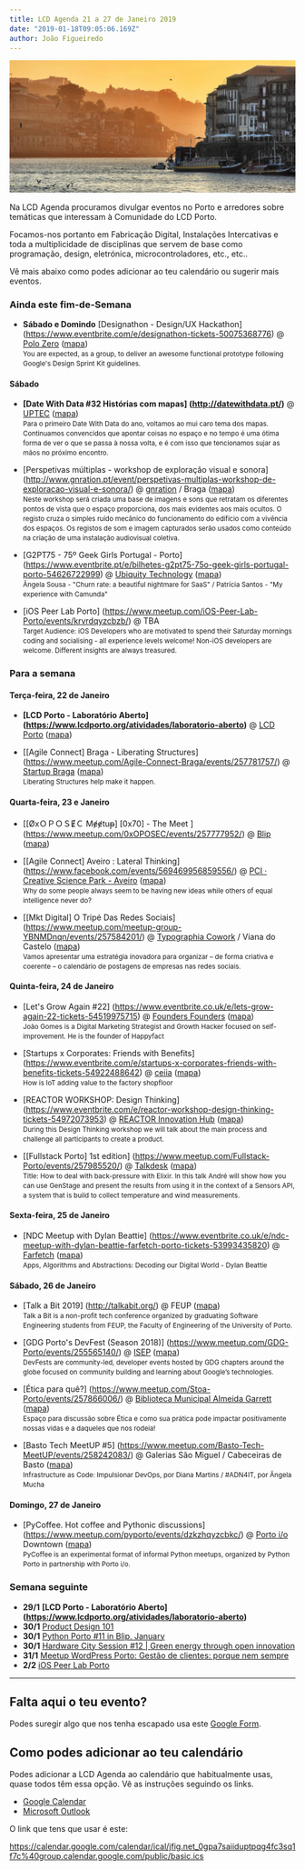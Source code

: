 ```yaml
---
title: LCD Agenda 21 a 27 de Janeiro 2019
date: "2019-01-18T09:05:06.169Z"
author: João Figueiredo
---
```


<img src="chastagner-thierry-1250914-unsplash.jpg" /><br />


Na LCD Agenda procuramos divulgar eventos no Porto e arredores sobre temáticas que interessam à Comunidade do LCD Porto.

Focamos-nos portanto em Fabricação Digital, Instalações Intercativas e toda a multiplicidade de disciplinas que servem de base como programação, design, eletrónica, microcontroladores, etc., etc..

Vê mais abaixo como podes adicionar ao teu calendário ou sugerir mais eventos.

### Ainda este fim-de-Semana

* **Sábado e Domindo** [Designathon - Design/UX Hackathon]
(https://www.eventbrite.com/e/designathon-tickets-50075368776)
@ [Polo Zero](http://polozero.fap.pt/)
([mapa](https://maps.google.com/?cid=6452894895241246126))
<br /><small>
You are expected, as a group, to deliver an awesome functional prototype following Google's Design Sprint Kit guidelines.
</small>

#### Sábado

* **[Date With Data #32 Histórias com mapas]
(http://datewithdata.pt/)**
@ [UPTEC](http://www.uptec.up.pt/)
([mapa](https://goo.gl/maps/r4diU9UZgzT2))
<br /><small>
Para o primeiro Date With Data do ano, voltamos ao mui caro tema dos mapas.  Continuamos convencidos que apontar coisas no espaço e no tempo é uma ótima forma de ver o que se passa à nossa volta, e é com isso que tencionamos sujar as mãos no próximo encontro.
</small>

* [Perspetivas múltiplas - workshop de exploração visual e sonora]
(http://www.gnration.pt/event/perspetivas-multiplas-workshop-de-exploracao-visual-e-sonora/)
@ [gnration](http://www.gnration.pt/) / Braga
([mapa](https://goo.gl/maps/FoRAom2wzhF2))
<br /><small>
Neste workshop será criada uma base de imagens e sons que retratam os diferentes pontos de vista que o espaço proporciona, dos mais evidentes aos mais ocultos. O registo cruza o simples ruído mecânico do funcionamento do edifício com a vivência dos espaços. Os registos de som e imagem capturados serão usados como conteúdo na criação de uma instalação audiovisual coletiva.
</small>

* [G2PT75 - 75º Geek Girls Portugal - Porto]
(https://www.eventbrite.pt/e/bilhetes-g2pt75-75o-geek-girls-portugal-porto-54626722999)
@ [Ubiquity Technology](https://ubiquity.pt/)
([mapa](https://goo.gl/maps/XGzPST1iq6B2))
<br /><small>
Ângela Sousa - "Churn rate: a beautiful nightmare for SaaS" / Patrícia Santos - "My experience with Camunda"
</small>

* [iOS Peer Lab Porto]
(https://www.meetup.com/iOS-Peer-Lab-Porto/events/krvrdqyzcbzb/)
@ TBA
<br /><small>
Target Audience: iOS Developers who are motivated to spend their Saturday mornings coding and socialising - all experience levels welcome! Non-iOS developers are welcome. Different insights are always treasured.
</small>


### Para a semana

#### Terça-feira, 22 de Janeiro

* **[LCD Porto - Laboratório Aberto]
(https://www.lcdporto.org/atividades/laboratorio-aberto)**
@ [LCD Porto](https://lcdporto.org/)
([mapa](https://goo.gl/maps/A65zj4ZXTrp))

* [[Agile Connect] Braga - Liberating Structures]
(https://www.meetup.com/Agile-Connect-Braga/events/257781757/)
@ [Startup Braga](https://www.startupbraga.com/)
([mapa](https://goo.gl/maps/WsVGkvgM4Hy))
<br /><small>
Liberating Structures help make it happen.
</small>


#### Quarta-feira, 23 e Janeiro

* [[ØxＯＰＯＳɆＣ Mɇɇtuᵽ] [0x70] - The Meet ]
(https://www.meetup.com/0xOPOSEC/events/257777952/)
@ [Blip](https://www.blip.pt/)
([mapa](https://maps.google.com/?cid=12241631696413520772))

* [[Agile Connect] Aveiro : Lateral Thinking]
(https://www.facebook.com/events/569469956859556/)
@ [PCI · Creative Science Park - Aveiro](http://www.pci.pt/)
([mapa](https://goo.gl/maps/ooscoSU86BK2))
<br /><small>
Why do some people always seem to be having new ideas while others of equal intelligence never do?
</small>

* [[Mkt Digital] O Tripé Das Redes Sociais]
(https://www.meetup.com/meetup-group-YBNMDnqn/events/257584201/)
@ [Typographia Cowork](https://www.typographia-cowork.com/) / Viana do Castelo
([mapa](https://goo.gl/maps/dQwwAaCf6mD2))
<br /><small>
Vamos apresentar uma estratégia inovadora para organizar – de forma criativa e coerente – o calendário de postagens de empresas nas redes sociais.
</small>

#### Quinta-feira, 24 de Janeiro

* [Let's Grow Again #22]
(https://www.eventbrite.co.uk/e/lets-grow-again-22-tickets-54519975715)
@ [Founders Founders](http://www.founders-founders.com/)
([mapa](https://maps.google.com/?cid=3857852217621409279))
<br /><small>
João Gomes is a Digital Marketing Strategist and Growth Hacker focused on self-improvement. He is the founder of Happyfact
</small>

* [Startups x Corporates: Friends with Benefits]
(https://www.eventbrite.com/e/startups-x-corporates-friends-with-benefits-tickets-54922488642)
@ [ceiia](https://www.ceiia.com/)
([mapa](https://goo.gl/maps/1hmPYE1ACwy))
<br /><small>
How is IoT adding value to the factory shopfloor
</small>

* [REACTOR WORKSHOP: Design Thinking]
(https://www.eventbrite.com/e/reactor-workshop-design-thinking-tickets-54972073953)
@ [REACTOR Innovation Hub](https://reactorhub.io/)
([mapa](https://goo.gl/maps/jHDyounA2Ds))
<br /><small>
During this Design Thinking workshop we will talk about the main process and challenge all participants to create a product.
</small>

* [[Fullstack Porto] 1st edition]
(https://www.meetup.com/Fullstack-Porto/events/257985520/)
@ [Talkdesk](https://www.talkdesk.com/)
([mapa](https://goo.gl/maps/7evdpYhQWS52))
<br /><small>
Title: How to deal with back-pressure with Elixir.  In this talk André will show how you can use GenStage and present the results from using it in the context of a Sensors API, a system that is build to collect temperature and wind measurements.
</small>


#### Sexta-feira, 25 de Janeiro

* [NDC Meetup with Dylan Beattie]
(https://www.eventbrite.co.uk/e/ndc-meetup-with-dylan-beattie-farfetch-porto-tickets-53993435820)
@ [Farfetch](https://www.farfetch.com/pt/careers#10003)
([mapa](https://goo.gl/maps/sVqrgbSqpsH2))
<br /><small>
Apps, Algorithms and Abstractions: Decoding our Digital World - Dylan Beattie
</small>


#### Sábado, 26 de Janeiro

* [Talk a Bit 2019]
(http://talkabit.org/)
@ FEUP ([mapa](https://goo.gl/maps/j8oKnpDZQ412))
<br /><small>
Talk a Bit is a non-profit tech conference organized by graduating Software Engineering students from FEUP, the Faculty of Engineering of the University of Porto.
</small>

* [GDG Porto's DevFest (Season 2018)]
(https://www.meetup.com/GDG-Porto/events/255565140/)
@ [ISEP](http://www.isep.ipp.pt/)
([mapa](https://goo.gl/maps/R25kzxeCk682))
<br /><small>
DevFests are community-led, developer events hosted by GDG chapters around the globe focused on community building and learning about Google’s technologies.
</small>


* [Ética para quê?]
(https://www.meetup.com/Stoa-Porto/events/257866006/)
@ [Biblioteca Municipal Almeida Garrett](https://bmp.cm-porto.pt/bmag)
([mapa](https://goo.gl/maps/QEPjUGjyDET2))
<br /><small>
Espaço para discussão sobre Ética e como sua prática pode impactar positivamente nossas vidas e a daqueles que nos rodeia!
</small>

* [Basto Tech MeetUP #5]
(https://www.meetup.com/Basto-Tech-MeetUP/events/258242083/)
@ Galerias São Miguel / Cabeceiras de Basto
([mapa](https://goo.gl/maps/jtVQJKUSoh92))
<br /><small>
Infrastructure as Code: Impulsionar DevOps, por Diana Martins / #ADN4IT, por Ângela Mucha
</small>

#### Domingo, 27 de Janeiro

* [PyCoffee. Hot coffee and Pythonic discussions]
(https://www.meetup.com/pyporto/events/dzkzhqyzcbkc/)
@ [Porto i/o](http://porto.io/) Downtown
([mapa](https://maps.google.com/?cid=12457545381001472324))
<br /><small>
PyCoffee is an experimental format of informal Python meetups, organized by Python Porto in partnership with Porto i/o.
</small>

### Semana seguinte


* **29/1** **[LCD Porto - Laboratório Aberto]
(https://www.lcdporto.org/atividades/laboratorio-aberto)**
* **30/1** [Product Design 101](https://www.meetup.com/Product-Design-Club/events/258079339/)
* **30/1** [Python Porto #11 in Blip. January](https://www.meetup.com/pyporto/events/255823483/)
* **30/1** [Hardware City Session #12 | Green energy through open innovation](https://www.eventbrite.pt/e/bilhetes-hardware-city-session12-hydroboost-green-energy-through-open-innovation-54857910487)
* **31/1** [Meetup WordPress Porto: Gestão de clientes: porque nem sempre](https://www.meetup.com/WP-Porto/events/258151729)
* **2/2** [iOS Peer Lab Porto](https://www.meetup.com/iOS-Peer-Lab-Porto/events/krvrdqyzdbdb/)





---

## Falta aqui o teu evento?

Podes suregir algo que nos tenha escapado usa este [Google Form](https://docs.google.com/forms/d/e/1FAIpQLSd_lOqzaRXBpCmAbJ9ODMuWPgkLzaN4xABgRX6HXPpDSDUB7Q/viewform?usp=sf_link).

## Como podes adicionar ao teu calendário

Podes adicionar a LCD Agenda ao calendário que habitualmente usas, quase todos têm essa opção. Vê as instruções seguindo os links.

* [Google Calendar](https://support.google.com/calendar/answer/37100?co=GENIE.Platform%3DDesktop&hl=en)
* [Microsoft Outlook](https://support.office.com/en-us/article/Import-or-subscribe-to-a-calendar-in-Outlook-com-cff1429c-5af6-41ec-a5b4-74f2c278e98c)

O link que tens que usar é este:

https://calendar.google.com/calendar/ical/jfig.net_0gpa7saiiduptpqg4fc3sq1f7c%40group.calendar.google.com/public/basic.ics
